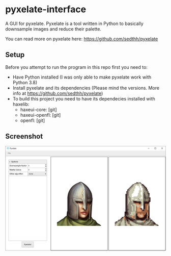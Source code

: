 # pyxelate-interface
A GUI for pyxelate. Pyxelate is a tool written in Python to basically downsample images and reduce their palette.

You can read more on pyxelate here: https://github.com/sedthh/pyxelate

## Setup
Before you attempt to run the program in this repo first you need to:
- Have Python installed (I was only able to make pyxelate work with Python 3.8)
- Install pyxelate and its dependencies (Please mind the versions. More info at https://github.com/sedthh/pyxelate)
- To build this project you need to have its dependecies installed with haxelib:
  - haxeui-core: [git]
  - haxeui-openfl: [git]
  - openfl: [git]

## Screenshot

![screenshot](ss.png)